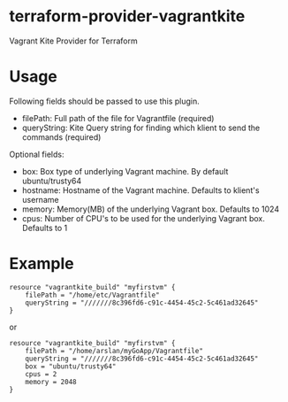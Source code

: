 # terraform-provider-vagrantkite
Vagrant Kite Provider for Terraform

# Usage

Following fields should be passed to use this plugin.

- filePath: Full path of the file for Vagrantfile (required)
- queryString: Kite Query string for finding which klient to send the commands (required)

Optional fields:

- box: Box type of underlying Vagrant machine. By default ubuntu/trusty64
- hostname: Hostname of the Vagrant machine. Defaults to klient's username
- memory: Memory(MB) of the underlying Vagrant box. Defaults to 1024
- cpus: Number of CPU's to be used for the underlying Vagrant box. Defaults to 1

# Example

```
resource "vagrantkite_build" "myfirstvm" {
    filePath = "/home/etc/Vagrantfile"
    queryString = "///////8c396fd6-c91c-4454-45c2-5c461ad32645"
}
```

or

```
resource "vagrantkite_build" "myfirstvm" {
    filePath = "/home/arslan/myGoApp/Vagrantfile"
    queryString = "///////8c396fd6-c91c-4454-45c2-5c461ad32645"
	box = "ubuntu/trusty64"
	cpus = 2
	memory = 2048
}
```
